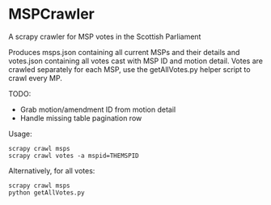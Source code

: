 MSPCrawler
==========

A scrapy crawler for MSP votes in the Scottish Parliament

Produces msps.json containing all current MSPs and their details and votes.json containing all votes cast with MSP ID and motion detail. Votes are crawled separately for each MSP, use the getAllVotes.py helper script to crawl every MP.

TODO:
- Grab motion/amendment ID from motion detail
- Handle missing table pagination row

Usage:

    scrapy crawl msps
    scrapy crawl votes -a mspid=THEMSPID

Alternatively, for all votes:

    scrapy crawl msps
    python getAllVotes.py
